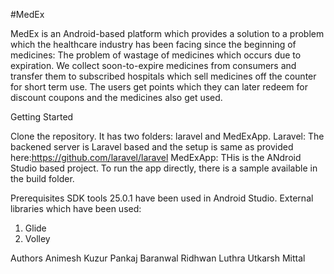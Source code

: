 #MedEx

MedEx is an Android-based platform which provides a solution to a problem 
which the healthcare industry has been facing since the beginning of medicines: 
The problem of wastage of medicines which occurs due to expiration.
We collect soon-to-expire medicines from consumers and transfer them to subscribed hospitals
which sell medicines off the counter for short term use.
The users get points which they can later redeem for discount coupons and the medicines also get used.


Getting Started

Clone the repository.
It has two folders: laravel and MedExApp.
Laravel: The backened server is Laravel based and the setup is same as provided here:https://github.com/laravel/laravel
MedExApp: THis is the ANdroid Studio based project. To run the app directly, there is a sample available in the build folder.

Prerequisites
SDK tools 25.0.1 have been used in Android Studio.
External libraries which have been used:
1) Glide
2) Volley

Authors
Animesh Kuzur
Pankaj Baranwal
Ridhwan Luthra
Utkarsh Mittal
